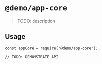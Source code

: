 # `@demo/app-core`

> TODO: description

## Usage

```
const appCore = require('@demo/app-core');

// TODO: DEMONSTRATE API
```
